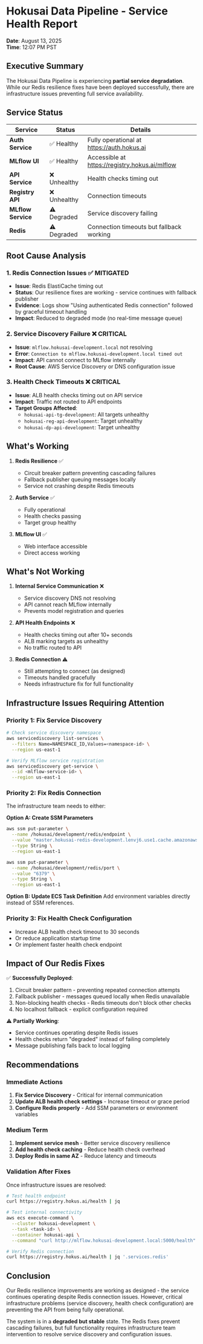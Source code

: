 # Hokusai Data Pipeline - Service Health Report

**Date**: August 13, 2025  
**Time**: 12:07 PM PST

## Executive Summary

The Hokusai Data Pipeline is experiencing **partial service degradation**. While our Redis resilience fixes have been deployed successfully, there are infrastructure issues preventing full service availability.

## Service Status

| Service | Status | Details |
|---------|--------|---------|
| **Auth Service** | ✅ Healthy | Fully operational at https://auth.hokus.ai |
| **MLflow UI** | ✅ Healthy | Accessible at https://registry.hokus.ai/mlflow |
| **API Service** | ❌ Unhealthy | Health checks timing out |
| **Registry API** | ❌ Unhealthy | Connection timeouts |
| **MLflow Service** | ⚠️ Degraded | Service discovery failing |
| **Redis** | ⚠️ Degraded | Connection timeouts but fallback working |

## Root Cause Analysis

### 1. Redis Connection Issues ✅ MITIGATED
- **Issue**: Redis ElastiCache timing out
- **Status**: Our resilience fixes are working - service continues with fallback publisher
- **Evidence**: Logs show "Using authenticated Redis connection" followed by graceful timeout handling
- **Impact**: Reduced to degraded mode (no real-time message queue)

### 2. Service Discovery Failure ❌ CRITICAL
- **Issue**: `mlflow.hokusai-development.local` not resolving
- **Error**: `Connection to mlflow.hokusai-development.local timed out`
- **Impact**: API cannot connect to MLflow internally
- **Root Cause**: AWS Service Discovery or DNS configuration issue

### 3. Health Check Timeouts ❌ CRITICAL
- **Issue**: ALB health checks timing out on API service
- **Impact**: Traffic not routed to API endpoints
- **Target Groups Affected**:
  - `hokusai-api-tg-development`: All targets unhealthy
  - `hokusai-reg-api-development`: Target unhealthy
  - `hokusai-dp-api-development`: Target unhealthy

## What's Working

1. **Redis Resilience** ✅
   - Circuit breaker pattern preventing cascading failures
   - Fallback publisher queuing messages locally
   - Service not crashing despite Redis timeouts

2. **Auth Service** ✅
   - Fully operational
   - Health checks passing
   - Target group healthy

3. **MLflow UI** ✅
   - Web interface accessible
   - Direct access working

## What's Not Working

1. **Internal Service Communication** ❌
   - Service discovery DNS not resolving
   - API cannot reach MLflow internally
   - Prevents model registration and queries

2. **API Health Endpoints** ❌
   - Health checks timing out after 10+ seconds
   - ALB marking targets as unhealthy
   - No traffic routed to API

3. **Redis Connection** ⚠️
   - Still attempting to connect (as designed)
   - Timeouts handled gracefully
   - Needs infrastructure fix for full functionality

## Infrastructure Issues Requiring Attention

### Priority 1: Fix Service Discovery
```bash
# Check service discovery namespace
aws servicediscovery list-services \
  --filters Name=NAMESPACE_ID,Values=<namespace-id> \
  --region us-east-1

# Verify MLflow service registration
aws servicediscovery get-service \
  --id <mlflow-service-id> \
  --region us-east-1
```

### Priority 2: Fix Redis Connection
The infrastructure team needs to either:

**Option A: Create SSM Parameters**
```bash
aws ssm put-parameter \
  --name /hokusai/development/redis/endpoint \
  --value "master.hokusai-redis-development.lenvj6.use1.cache.amazonaws.com" \
  --type String \
  --region us-east-1

aws ssm put-parameter \
  --name /hokusai/development/redis/port \
  --value "6379" \
  --type String \
  --region us-east-1
```

**Option B: Update ECS Task Definition**
Add environment variables directly instead of SSM references.

### Priority 3: Fix Health Check Configuration
- Increase ALB health check timeout to 30 seconds
- Or reduce application startup time
- Or implement faster health check endpoint

## Impact of Our Redis Fixes

✅ **Successfully Deployed**:
1. Circuit breaker pattern - preventing repeated connection attempts
2. Fallback publisher - messages queued locally when Redis unavailable
3. Non-blocking health checks - Redis timeouts don't block other checks
4. No localhost fallback - explicit configuration required

⚠️ **Partially Working**:
- Service continues operating despite Redis issues
- Health checks return "degraded" instead of failing completely
- Message publishing falls back to local logging

## Recommendations

### Immediate Actions
1. **Fix Service Discovery** - Critical for internal communication
2. **Update ALB health check settings** - Increase timeout or grace period
3. **Configure Redis properly** - Add SSM parameters or environment variables

### Medium Term
1. **Implement service mesh** - Better service discovery resilience
2. **Add health check caching** - Reduce health check overhead
3. **Deploy Redis in same AZ** - Reduce latency and timeouts

### Validation After Fixes
Once infrastructure issues are resolved:
```bash
# Test health endpoint
curl https://registry.hokus.ai/health | jq

# Test internal connectivity
aws ecs execute-command \
  --cluster hokusai-development \
  --task <task-id> \
  --container hokusai-api \
  --command "curl http://mlflow.hokusai-development.local:5000/health"

# Verify Redis connection
curl https://registry.hokus.ai/health | jq '.services.redis'
```

## Conclusion

Our Redis resilience improvements are working as designed - the service continues operating despite Redis connection issues. However, critical infrastructure problems (service discovery, health check configuration) are preventing the API from being fully operational.

The system is in a **degraded but stable** state. The Redis fixes prevent cascading failures, but full functionality requires infrastructure team intervention to resolve service discovery and configuration issues.